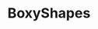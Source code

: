 ---
slug: "/boxyshapes"
title: "BoxyShapes"
description: "aids early childhood learning on basic shape and geometry, with interactive augmented reality environment through mobile learning."
url: ""
button: ""

contributions:
  - role: UI/UX Design
  - role: Front End Development
  - role: AR Development

technologies:
  - tool: Figma
  - tool: Unity Engine
  - tool: Vuforia

featuredImages:
  - image: images/boxyshapes-1.png
---